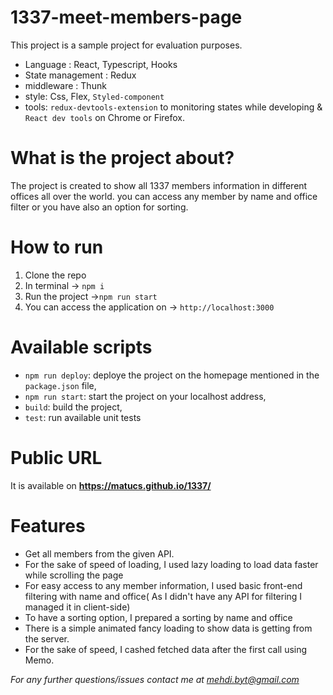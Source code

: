 # 1337-meet-members-page
This project is a sample project for evaluation purposes.

- Language : React, Typescript, Hooks
- State management : Redux
- middleware : Thunk
- style: Css, Flex, `Styled-component`
- tools: `redux-devtools-extension` to monitoring states while developing & `React dev tools` on Chrome or Firefox.
# What is the project about?
The project is created to show all 1337 members information in different offices all over the world. you can access any member by name and office filter or you have also an option for sorting.
# How to run 
1. Clone the repo
2. In terminal -> `npm i`
3. Run the project ->`npm run start`
4. You can access the application on -> `http://localhost:3000`
# Available scripts
- `npm run deploy`: deploye the project on the homepage mentioned in the `package.json` file,
- `npm run start`: start the project on your localhost address,
- `build`: build the project,
- `test`: run available unit tests
# Public URL 
It is available on **https://matucs.github.io/1337/**
# Features
- Get all members from the given API.
- For the sake of speed of loading, I used lazy loading  to load data faster while scrolling the page
- For easy access to any member information, I used basic front-end filtering with name and office( As I didn't have any API for filtering I managed it in client-side)
- To have a sorting option, I prepared a sorting by name and office
- There is a simple animated fancy loading to show data is getting from the server.
- For the sake of speed, I cashed fetched data after the first call using Memo.

*For any further questions/issues contact me at mehdi.byt@gmail.com*